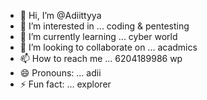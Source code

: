 - 👋 Hi, I’m @Adiittyya
- 👀 I’m interested in ... coding & pentesting
- 🌱 I’m currently learning ... cyber world
- 💞️ I’m looking to collaborate on ... acadmics
- 📫 How to reach me ... 6204189986 wp
- 😄 Pronouns: ... adii
- ⚡ Fun fact: ... explorer

<!---
Adiittyya/Adiittyya is a ✨ special ✨ repository because its `README.md` (this file) appears on your GitHub profile.
You can click the Preview link to take a look at your changes.
--->

